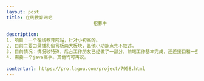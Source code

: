 ```yaml
---                
layout: post       
title: 在线教育网站
                                招募中
           
description: 
1. 项目：一个在线教育网站，针对小初高的。
2. 目前主要由录播和留言板两大板块，其他小功能点先不叙述。
3. 目前情况：情况较特殊，后台工作朋友已经做了一部分，前端工作基本完成，还差接口和一些联调工作。
4. 需要一个java高手。其他均可再议。
     
contenturl: https://pro.lagou.com/project/7958.html      
---                 
```

